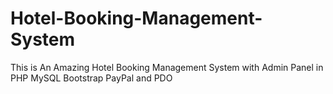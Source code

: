 # Hotel-Booking-Management-System
This is An Amazing Hotel Booking Management System with Admin Panel in PHP MySQL Bootstrap PayPal and PDO
